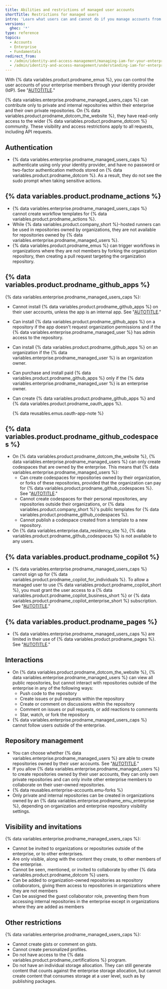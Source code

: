 ```yaml
---
title: Abilities and restrictions of managed user accounts
shortTitle: Restrictions for managed users
intro: 'Learn what users can and cannot do if you manage accounts from an identity provider (IdP).'
versions:
  ghec: '*'
type: reference
topics:
  - Accounts
  - Enterprise
  - Fundamentals
redirect_from:
  - /admin/identity-and-access-management/managing-iam-for-your-enterprise/abilities-and-restrictions-of-managed-user-accounts
  - /admin/identity-and-access-management/understanding-iam-for-enterprises/abilities-and-restrictions-of-managed-user-accounts
---
```


With {% data variables.product.prodname_emus %}, you can control the user accounts of your enterprise members through your identity provider (IdP). See "[AUTOTITLE](/admin/identity-and-access-management/using-enterprise-managed-users-for-iam/about-enterprise-managed-users)."

{% data variables.enterprise.prodname_managed_users_caps %} can contribute only to private and internal repositories within their enterprise and their own private repositories. On {% data variables.product.prodname_dotcom_the_website %}, they have read-only access to the wider {% data variables.product.prodname_dotcom %} community. These visibility and access restrictions apply to all requests, including API requests.

## Authentication

* {% data variables.enterprise.prodname_managed_users_caps %} authenticate using only your identity provider, and have no password or two-factor authentication methods stored on {% data variables.product.prodname_dotcom %}. As a result, they do not see the sudo prompt when taking sensitive actions.

## {% data variables.product.prodname_actions %}

* {% data variables.enterprise.prodname_managed_users_caps %} cannot create workflow templates for {% data variables.product.prodname_actions %}.
* While {% data variables.product.company_short %}-hosted runners can be used in repositories owned by organizations, they are not available for repositories owned by {% data variables.enterprise.prodname_managed_users %}.
* {% data variables.product.prodname_emus %} can trigger workflows in organizations where they are not members by forking the organization repository, then creating a pull request targeting the organization repository.

## {% data variables.product.prodname_github_apps %}

{% data variables.enterprise.prodname_managed_users_caps %}:

* Cannot install {% data variables.product.prodname_github_apps %} on their user accounts, unless the app is an internal app. See "[AUTOTITLE](/apps/using-github-apps/internal-github-apps)."
* Can install {% data variables.product.prodname_github_apps %} on a repository if the app doesn't request organization permissions and if the {% data variables.enterprise.prodname_managed_user %} has admin access to the repository.
* Can install {% data variables.product.prodname_github_apps %} on an organization if the {% data variables.enterprise.prodname_managed_user %} is an organization owner.
* Can purchase and install paid {% data variables.product.prodname_github_apps %} only if the {% data variables.enterprise.prodname_managed_user %} is an enterprise owner.
* Can create {% data variables.product.prodname_github_apps %} and {% data variables.product.prodname_oauth_apps %}.

  {% data reusables.emus.oauth-app-note %}

## {% data variables.product.prodname_github_codespaces %}

* On {% data variables.product.prodname_dotcom_the_website %}, {% data variables.enterprise.prodname_managed_users %} can only create codespaces that are owned by the enterprise. This means that {% data variables.enterprise.prodname_managed_users %}:
  * Can create codespaces for repositories owned by their organization, or forks of these repositories, provided that the organization can pay for {% data variables.product.prodname_github_codespaces %}. See "[AUTOTITLE](/codespaces/managing-codespaces-for-your-organization/choosing-who-owns-and-pays-for-codespaces-in-your-organization)."
  * Cannot create codespaces for their personal repositories, any repositories outside their organizations, or {% data variables.product.company_short %}'s public templates for {% data variables.product.prodname_github_codespaces %}.
  * Cannot publish a codespace created from a template to a new repository.
* On {% data variables.enterprise.data_residency_site %}, {% data variables.product.prodname_github_codespaces %} is not available to any users.

## {% data variables.product.prodname_copilot %}

* {% data variables.enterprise.prodname_managed_users_caps %} cannot sign up for {% data variables.product.prodname_copilot_for_individuals %}. To allow a managed user to use {% data variables.product.prodname_copilot_short %}, you must grant the user access to a {% data variables.product.prodname_copilot_business_short %} or {% data variables.product.prodname_copilot_enterprise_short %} subscription. See "[AUTOTITLE](/copilot/about-github-copilot/what-is-github-copilot#getting-access-to-copilot)."

## {% data variables.product.prodname_pages %}

* {% data variables.enterprise.prodname_managed_users_caps %} are limited in their use of {% data variables.product.prodname_pages %}. See "[AUTOTITLE](/pages/getting-started-with-github-pages/about-github-pages#limitations-for-enterprise-managed-users)."

## Interactions

* On {% data variables.product.prodname_dotcom_the_website %}, {% data variables.enterprise.prodname_managed_users %} can view all public repositories, but cannot interact with repositories outside of the enterprise in any of the following ways:
  * Push code to the repository
  * Create issues or pull requests within the repository
  * Create or comment on discussions within the repository
  * Comment on issues or pull requests, or add reactions to comments
  * Star, watch, or fork the repository
* {% data variables.enterprise.prodname_managed_users_caps %} cannot follow users outside of the enterprise.

## Repository management

* You can choose whether {% data variables.enterprise.prodname_managed_users %} are able to create repositories owned by their user accounts. See "[AUTOTITLE](/admin/policies/enforcing-policies-for-your-enterprise/enforcing-repository-management-policies-in-your-enterprise#enforcing-a-policy-for-repository-creation)."
* If you allow {% data variables.enterprise.prodname_managed_users %} to create repositories owned by their user accounts, they can only own private repositories and can only invite other enterprise members to collaborate on their user-owned repositories.
* {% data reusables.enterprise-accounts.emu-forks %}
* Only private and internal repositories can be created in organizations owned by an {% data variables.enterprise.prodname_emu_enterprise %}, depending on organization and enterprise repository visibility settings.

## Visibility and invitations

{% data variables.enterprise.prodname_managed_users_caps %}:

* Cannot be invited to organizations or repositories outside of the enterprise, or to other enterprises.
* Are only visible, along with the content they create, to other members of the enterprise.
* Cannot be seen, mentioned, or invited to collaborate by other {% data variables.product.prodname_dotcom %} users.
* Can be added to organization-owned repositories as repository collaborators, giving them access to repositories in organizations where they are not members
* Can be assigned the guest collaborator role, preventing them from accessing internal repositories in the enterprise except in organizations where they are added as members

## Other restrictions

{% data variables.enterprise.prodname_managed_users_caps %}:

* Cannot create gists or comment on gists.
* Cannot create personalized profiles.
* Do not have access to the {% data variables.product.prodname_certifications %} program.
* Do not have an individual storage allocation. They can still generate content that counts against the enterprise storage allocation, but cannot create content that consumes storage at a user level, such as by publishing packages.
